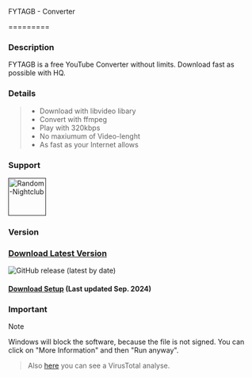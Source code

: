 FYTAGB - Converter

=========
### Description
FYTAGB is a free YouTube Converter without limits.
Download fast as possible with HQ.

### Details
> - Download with libvideo libary
> - Convert with ffmpeg
> - Play with 320kbps
> - No maxiumum of Video-lenght
> - As fast as your Internet allows

### Support
<div align="left">
    <a href="" title="Random-Nightclub" rel="nofollow">
    <img src="https://discordapp.com/api/guilds/823218450913951776/widget.png?style=banner2" height="76px" alt="Random-Nightclub" data-canonical-src="https://discordapp.com/api/guilds/823218450913951776/widget.png?style=banner2" style="max-width:100%;">
    </a>
</div>

### Version
### [Download Latest Version](https://github.com/MauriceX24/ProLoader/releases/tag/2.1 "Install ZIP")
![GitHub release (latest by date)](https://img.shields.io/github/v/release/MauriceX24/ProLoader?style=for-the-badge)
#### [Download Setup](https://drive.proton.me/urls/FKGNBDS9P0#qSgndFxJSRFE) (Last updated Sep. 2024)


### Important
> [!NOTE]
> Windows will block the software, because the file is not signed.
> You can click on "More Information" and then "Run anyway".
  
> Also [here](https://www.virustotal.com/gui/file/b32fafdaad5e835cef33ff0a12eee4968c42913bd44788328cab0ef382988d96/detection) you 
> can see a VirusTotal analyse.
